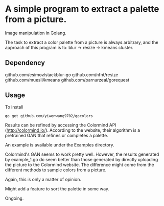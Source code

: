 # A simple program to extract a palette from a picture. 

Image manipulation in Golang.

The task to extract a color palette from a picture is always arbitrary, and the approach of this program is to: blur -> resize -> kmeans cluster.

## Dependency
github.com/esimov/stackblur-go
github.com/nfnt/resize
github.com/muesli/kmeans
github.com/parnurzeal/gorequest

## Usage
To install

```bash
go get github.com/yiwenwang9702/gocolors
```

Results can be refined by accessing the Colormind API (http://colormind.io/). According to the website, their algorithm is a pretrained GAN that refines or completes a palette.

An example is available under the Examples directory.

Colormind's GAN seems to work pretty well. However, the results generated by example_1.go do seem better than those generated by directly uploading the picture to the Colormind website. The difference might come from the different methods to sample colors from a picture.

Again, this is only a matter of opinion.

Might add a feature to sort the palette in some way.

Ongoing.
